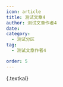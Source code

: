 ```yaml
---
icon: article
title: 测试文章4
author: 测试文章作者4
date: 
category:
  - 测试分区
tag:
  - 测试文章作者4

order: 5
---
```


{.textkai}

<!-- more -->

<eod />

<FakeAds />